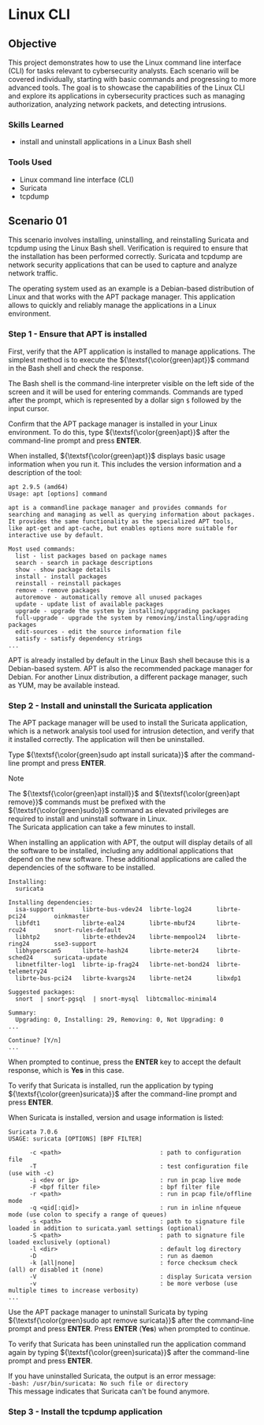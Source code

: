 # Linux CLI

## Objective

This project demonstrates how to use the Linux command line interface (CLI) for tasks relevant to cybersecurity analysts. Each scenario will be covered individually, starting with basic commands and progressing to more advanced tools. The goal is to showcase the capabilities of the Linux CLI and explore its applications in cybersecurity practices such as managing authorization, analyzing network packets, and detecting intrusions.

### Skills Learned

- install and uninstall applications in a Linux Bash shell

### Tools Used

- Linux command line interface (CLI)
- Suricata
- tcpdump

## Scenario 01

This scenario involves installing, uninstalling, and reinstalling Suricata and tcpdump using the Linux Bash shell. Verification is required to ensure that the installation has been performed correctly. Suricata and tcpdump are network security applications that can be used to capture and analyze network traffic.

The operating system used as an example is a Debian-based distribution of Linux and that works with the APT package manager. This application allows to quickly and reliably manage the applications in a Linux environment.

### Step 1 - Ensure that APT is installed

First, verify that the APT application is installed to manage applications. The simplest method is to execute the ${\textsf{\color{green}apt}}$ command in the Bash shell and check the response.

The Bash shell is the command-line interpreter visible on the left side of the screen and it will be used for entering commands. Commands are typed after the prompt, which is represented by a dollar sign `$` followed by the input cursor.

Confirm that the APT package manager is installed in your Linux environment. To do this, type ${\textsf{\color{green}apt}}$ after the command-line prompt and press **ENTER**.

When installed, ${\textsf{\color{green}apt}}$ displays basic usage information when you run it. This includes the version information and a description of the tool:

`apt 2.9.5 (amd64)`\
`Usage: apt [options] command`

`apt is a commandline package manager and provides commands for`\
`searching and managing as well as querying information about packages.`\
`It provides the same functionality as the specialized APT tools,`\
`like apt-get and apt-cache, but enables options more suitable for`\
`interactive use by default.`

`Most used commands:`\
`  list - list packages based on package names`\
`  search - search in package descriptions`\
`  show - show package details`\
`  install - install packages`\
`  reinstall - reinstall packages`\
`  remove - remove packages`\
`  autoremove - automatically remove all unused packages`\
`  update - update list of available packages`\
`  upgrade - upgrade the system by installing/upgrading packages`\
`  full-upgrade - upgrade the system by removing/installing/upgrading packages`\
`  edit-sources - edit the source information file`\
`  satisfy - satisfy dependency strings`\
`...`

APT is already installed by default in the Linux Bash shell because this is a Debian-based system. APT is also the recommended package manager for Debian. For another Linux distribution, a different package manager, such as YUM, may be available instead.

### Step 2 - Install and uninstall the Suricata application

The APT package manager will be used to install the Suricata application, which is a network analysis tool used for intrusion detection, and verify that it installed correctly. The application will then be uninstalled.

Type ${\textsf{\color{green}sudo apt install suricata}}$ after the command-line prompt and press **ENTER**.

> [!NOTE]
> The ${\textsf{\color{green}apt install}}$ and ${\textsf{\color{green}apt remove}}$ commands must be prefixed with the ${\textsf{\color{green}sudo}}$ command as elevated privileges are required to install and uninstall software in Linux.\
> The Suricata application can take a few minutes to install.

When installing an application with APT, the output will display details of all the software to be installed, including any additional applications that depend on the new software. These additional applications are called the dependencies of the software to be installed.

`Installing:`\
`  suricata`

`Installing dependencies:`\
`  isa-support        librte-bus-vdev24  librte-log24       librte-pci24        oinkmaster`\
`  libfdt1            librte-eal24       librte-mbuf24      librte-rcu24        snort-rules-default`\
`  libhtp2            librte-ethdev24    librte-mempool24   librte-ring24       sse3-support`\
`  libhyperscan5      librte-hash24      librte-meter24     librte-sched24      suricata-update`\
`  libnetfilter-log1  librte-ip-frag24   librte-net-bond24  librte-telemetry24`\
`  librte-bus-pci24   librte-kvargs24    librte-net24       libxdp1`

`Suggested packages:`\
`  snort  | snort-pgsql  | snort-mysql  libtcmalloc-minimal4`

`Summary:`\
`  Upgrading: 0, Installing: 29, Removing: 0, Not Upgrading: 0`\
`...`

`Continue? [Y/n]`\
`...`

When prompted to continue, press the **ENTER** key to accept the default response, which is **Yes** in this case.

To verify that Suricata is installed, run the application by typing ${\textsf{\color{green}suricata}}$ after the command-line prompt and press **ENTER**.

When Suricata is installed, version and usage information is listed:

`Suricata 7.0.6`\
`USAGE: suricata [OPTIONS] [BPF FILTER]`

`      -c <path>                            : path to configuration file`\
`      -T                                   : test configuration file (use with -c)`\
`      -i <dev or ip>                       : run in pcap live mode`\
`      -F <bpf filter file>                 : bpf filter file`\
`      -r <path>                            : run in pcap file/offline mode`\
`      -q <qid[:qid]>                       : run in inline nfqueue mode (use colon to specify a range of queues)`\
`      -s <path>                            : path to signature file loaded in addition to suricata.yaml settings (optional)`\
`      -S <path>                            : path to signature file loaded exclusively (optional)`\
`      -l <dir>                             : default log directory`\
`      -D                                   : run as daemon`\
`      -k [all|none]                        : force checksum check (all) or disabled it (none)`\
`      -V                                   : display Suricata version`\
`      -v                                   : be more verbose (use multiple times to increase verbosity)`\
`...`

Use the APT package manager to uninstall Suricata by typing ${\textsf{\color{green}sudo apt remove suricata}}$ after the command-line prompt and press **ENTER**. Press **ENTER** (**Yes**) when prompted to continue.

To verify that Suricata has been uninstalled run the application command again by typing ${\textsf{\color{green}suricata}}$ after the command-line prompt and press **ENTER**.

If you have uninstalled Suricata, the output is an error message:\
`-bash: /usr/bin/suricata: No such file or directory`\
This message indicates that Suricata can't be found anymore.

### Step 3 - Install the tcpdump application

